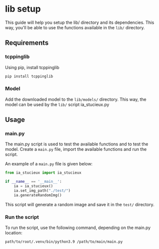 # lib setup 

This guide will help you setup the lib/ directory and its dependencies.
This way, you'll be able to use the functions available in the `lib/` directory.

## Requirements

### tcppinglib

Using pip, install tcppinglib
```bash
pip install tcppinglib
```

### Model

Add the downloaded model to the `lib/models/` directory. This way, the model can be used by the `lib/` script ia_stucieux.py


## Usage
### main.py

The main.py script is used to test the available functions and to test the model. Create a `main.py` file, import the available functions and run the script.

An example of a `main.py` file is given below:

```python
from ia_stucieux import ia_stucieux

if __name__ == '__main__':
    ia = ia_stucieux()
    ia.set_img_path("./test/")
    ia.generateRandomImg()
```

This script will generate a random image and save it in the `test/` directory.

### Run the script

To run the script, use the following command, depending on the main.py location:

```bash
path/to/root/.venv/bin/python3.9 /path/to/main/main.py
```
